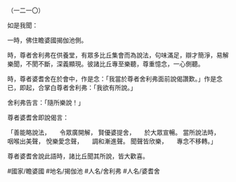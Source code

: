 （一二一〇）

如是我聞：

一時，佛住瞻婆國揭伽池側。

時，尊者舍利弗在供養堂，有眾多比丘集會而為說法，句味滿足，辯才簡淨，易解樂聞，不閡不斷，深義顯現。彼諸比丘專至樂聽，尊重憶念，一心側聽。

時，尊者婆耆舍在於會中，作是念：「我當於尊者舍利弗面前說偈讚歎。」作是念已，即起，合掌白尊者舍利弗：「我欲有所說。」

舍利弗告言：「隨所樂說！」

尊者婆耆舍即說偈言：

「善能略說法，　　令眾廣開解，
賢優婆提舍，　　於大眾宣暢。
當所說法時，　　咽喉出美聲，
悅樂愛念聲，　　調和漸進聲。
聞聲皆欣樂，　　專念不移轉。」

尊者婆耆舍說此語時，諸比丘聞其所說，皆大歡喜。

#國家/瞻婆國
#地名/揭伽池
#人名/舍利弗
#人名/婆耆舍
